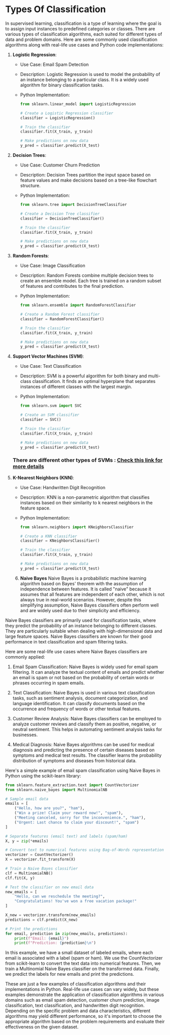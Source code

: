 # Types Of Classification

In supervised learning, classification is a type of learning where the goal is to assign input instances to predefined categories or classes. There are various types of classification algorithms, each suited for different types of data and problem domains. Here are some commonly used classification algorithms along with real-life use cases and Python code implementations:

1. **Logistic Regression**:
   - Use Case: Email Spam Detection
   - Description: Logistic Regression is used to model the probability of an instance belonging to a particular class. It is a widely used algorithm for binary classification tasks.
   - Python Implementation:

     ```python
     from sklearn.linear_model import LogisticRegression

     # Create a Logistic Regression classifier
     classifier = LogisticRegression()

     # Train the classifier
     classifier.fit(X_train, y_train)

     # Make predictions on new data
     y_pred = classifier.predict(X_test)
     ```

2. **Decision Trees**:
   - Use Case: Customer Churn Prediction
   - Description: Decision Trees partition the input space based on feature values and make decisions based on a tree-like flowchart structure.
   - Python Implementation:

     ```python
     from sklearn.tree import DecisionTreeClassifier

     # Create a Decision Tree classifier
     classifier = DecisionTreeClassifier()

     # Train the classifier
     classifier.fit(X_train, y_train)

     # Make predictions on new data
     y_pred = classifier.predict(X_test)
     ```

3. **Random Forests**:
   - Use Case: Image Classification
   - Description: Random Forests combine multiple decision trees to create an ensemble model. Each tree is trained on a random subset of features and contributes to the final prediction.
   - Python Implementation:

     ```python
     from sklearn.ensemble import RandomForestClassifier

     # Create a Random Forest classifier
     classifier = RandomForestClassifier()

     # Train the classifier
     classifier.fit(X_train, y_train)

     # Make predictions on new data
     y_pred = classifier.predict(X_test)
     ```

4. **Support Vector Machines (SVM)**:
   - Use Case: Text Classification
   - Description: SVM is a powerful algorithm for both binary and multi-class classification. It finds an optimal hyperplane that separates instances of different classes with the largest margin.
   - Python Implementation:

     ```python
     from sklearn.svm import SVC

     # Create an SVM classifier
     classifier = SVC()

     # Train the classifier
     classifier.fit(X_train, y_train)

     # Make predictions on new data
     y_pred = classifier.predict(X_test)
     ```
   ### There are different other types of SVMs : [Check this link for more details](https://github.com/damayant/Data-Science-and-ML/blob/master/ml_models/supervised_learning/classification/svms.md)

5. **K-Nearest Neighbors (KNN)**:
   - Use Case: Handwritten Digit Recognition
   - Description: KNN is a non-parametric algorithm that classifies instances based on their similarity to k nearest neighbors in the feature space.
   - Python Implementation:

     ```python
     from sklearn.neighbors import KNeighborsClassifier

     # Create a KNN classifier
     classifier = KNeighborsClassifier()

     # Train the classifier
     classifier.fit(X_train, y_train)

     # Make predictions on new data
     y_pred = classifier.predict(X_test)
     ```

   6. **Naive Bayes**
      Naive Bayes is a probabilistic machine learning algorithm based on Bayes' theorem with the assumption of independence between features. It is called "naive" because it assumes that all features are independent of each other, which is not always true in real-world scenarios. However, despite this simplifying assumption, Naive Bayes classifiers often perform well and are widely used due to their simplicity and efficiency.

Naive Bayes classifiers are primarily used for classification tasks, where they predict the probability of an instance belonging to different classes. They are particularly suitable when dealing with high-dimensional data and large feature spaces. Naive Bayes classifiers are known for their good performance in text classification and spam filtering tasks.

Here are some real-life use cases where Naive Bayes classifiers are commonly applied:

1. Email Spam Classification: Naive Bayes is widely used for email spam filtering. It can analyze the textual content of emails and predict whether an email is spam or not based on the probability of certain words or phrases occurring in spam emails.

2. Text Classification: Naive Bayes is used in various text classification tasks, such as sentiment analysis, document categorization, and language identification. It can classify documents based on the occurrence and frequency of words or other textual features.

3. Customer Review Analysis: Naive Bayes classifiers can be employed to analyze customer reviews and classify them as positive, negative, or neutral sentiment. This helps in automating sentiment analysis tasks for businesses.

4. Medical Diagnosis: Naive Bayes algorithms can be used for medical diagnosis and predicting the presence of certain diseases based on symptoms and medical test results. The classifier learns the probability distribution of symptoms and diseases from historical data.

Here's a simple example of email spam classification using Naive Bayes in Python using the scikit-learn library:

```python
from sklearn.feature_extraction.text import CountVectorizer
from sklearn.naive_bayes import MultinomialNB

# Sample email data
emails = [
    ("Hello, how are you?", "ham"),
    ("Win a prize! Claim your reward now!", "spam"),
    ("Meeting canceled, sorry for the inconvenience.", "ham"),
    ("Urgent: Last chance to claim your discount!", "spam")
]

# Separate features (email text) and labels (spam/ham)
X, y = zip(*emails)

# Convert text to numerical features using Bag-of-Words representation
vectorizer = CountVectorizer()
X = vectorizer.fit_transform(X)

# Train a Naive Bayes classifier
clf = MultinomialNB()
clf.fit(X, y)

# Test the classifier on new email data
new_emails = [
    "Hello, can we reschedule the meeting?",
    "Congratulations! You've won a free vacation package!"
]

X_new = vectorizer.transform(new_emails)
predictions = clf.predict(X_new)

# Print the predictions
for email, prediction in zip(new_emails, predictions):
    print(f"Email: {email}")
    print(f"Prediction: {prediction}\n")
```

In this example, we have a small dataset of labeled emails, where each email is associated with a label (spam or ham). We use the CountVectorizer from scikit-learn to convert the text data into numerical features. Then, we train a Multinomial Naive Bayes classifier on the transformed data. Finally, we predict the labels for new emails and print the predictions.

These are just a few examples of classification algorithms and their implementations in Python. Real-life use cases can vary widely, but these examples demonstrate the application of classification algorithms in various domains such as email spam detection, customer churn prediction, image classification, text classification, and handwritten digit recognition. Depending on the specific problem and data characteristics, different algorithms may yield different performance, so it's important to choose the appropriate algorithm based on the problem requirements and evaluate their effectiveness on the given dataset.
